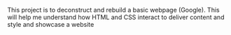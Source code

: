 This project is to deconstruct and rebuild a basic webpage (Google).
This will help me understand how HTML and CSS interact to deliver content and style and showcase a website
